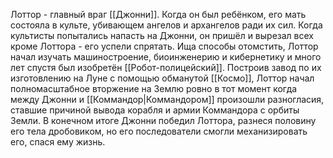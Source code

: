 Лоттор - главный враг [[Джонни]]. Когда он был ребёнком, его мать состояла в культе, убивающем ангелов и архангелов ради их сил.
Когда культисты попытались напасть на Джонни, он пришёл и вырезал всех кроме Лоттора - его успели спрятать.
Ища способы отомстить, Лоттор начал изучать машиностроение, биоинженерию и кибернетику и много лет спустя был изобретён [[Робот-полицейский]]. Построив завод по их изготовлению на Луне с помощью обманутой [[Космо]], Лоттор начал полномасштабное вторжение на Землю ровно в тот момент когда между Джонни и [[Коммандор|Коммандором]] произошли разногласия, ставшие причиной вывода корабля и армии Коммандора с орбиты Земли.
В конечном итоге Джонни победил Лоттора, разнеся половину его тела дробовиком, но его последователи смогли механизировать его, спася ему жизнь.